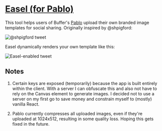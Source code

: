 # [Easel (for Pablo)](https://k5o.github.io/easel/)

This tool helps users of Buffer's [Pablo](https://buffer.com/pablo) upload their own branded image templates for social sharing. Originally inspired by @shpigford:

![@shpigford tweet](http://i.gyazo.com/6bf60a90d416c7a3def57bce4b784145.png)

Easel dynamically renders your own template like this:

![Easel-enabled tweet](http://gyazo.com/55dd510cbc0bc737fb5e36ca3e3ebe0b)

## Notes

1. Certain keys are exposed (temporarily) because the app is built entirely within the client. With a server I can obfuscate this and also not have to rely on the Canvas element to generate images. I decided not to use a server on my first go to save money and constrain myself to (mostly) vanilla React.

2. Pablo currently compresses all uploaded images, even if they're uploaded at 1024x512, resulting in some quality loss. Hoping this gets fixed in the future.
